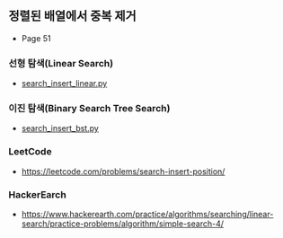 ## 정렬된 배열에서 중복 제거
- Page 51
### 선형 탐색(Linear Search)
- [search_insert_linear.py](search_insert_linear.py)
### 이진 탐색(Binary Search Tree Search)
- [search_insert_bst.py](search_insert_bst.py)
### LeetCode
- https://leetcode.com/problems/search-insert-position/
### HackerEarch
- https://www.hackerearth.com/practice/algorithms/searching/linear-search/practice-problems/algorithm/simple-search-4/
